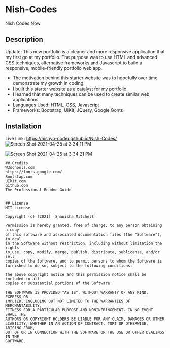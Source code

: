 # Nish-Codes 
Nish Codes Now
## Description
Update: This new portfolio is a cleaner and more responsive application that my first go at my portfolio. 
The purpose was to use HTML and advanced CSS techniques, alternative frameworks and Javascript to build a responsive, mobile-friendly portfolio web app. 
- The motivation behind this starter website was to hopefully over time demonstrate my growth in coding.
- I built this starter website as a catalyst for my portfolio.
- I learned that many techniques can be used to create similar web applications. 
- Languages Used: HTML, CSS, Javascript
- Frameworks: Bootstrap, UIKit, JQuery, Google Gonts

## Installation
Live Link: https://nishyo-coder.github.io/Nish-Codes/
![Screen Shot 2021-04-25 at 3 34 11 PM](https://user-images.githubusercontent.com/79215638/116007027-d0891e00-a5db-11eb-8552-258d7fa88f9a.png)

![Screen Shot 2021-04-25 at 3 34 21 PM](https://user-images.githubusercontent.com/79215638/116007060-eeef1980-a5db-11eb-9a6b-8245e4751e6c.png)

```
## Credits
W3schools.com
https://fonts.google.com/
Bootstap.com
UIkit.com
Github.com
The Professional Readme Guide


## License
MIT License

Copyright (c) [2021] [Shanisha Mitchell]

Permission is hereby granted, free of charge, to any person obtaining a copy
of this software and associated documentation files (the "Software"), to deal
in the Software without restriction, including without limitation the rights
to use, copy, modify, merge, publish, distribute, sublicense, and/or sell
copies of the Software, and to permit persons to whom the Software is
furnished to do so, subject to the following conditions:

The above copyright notice and this permission notice shall be included in all
copies or substantial portions of the Software.

THE SOFTWARE IS PROVIDED "AS IS", WITHOUT WARRANTY OF ANY KIND, EXPRESS OR
IMPLIED, INCLUDING BUT NOT LIMITED TO THE WARRANTIES OF MERCHANTABILITY,
FITNESS FOR A PARTICULAR PURPOSE AND NONINFRINGEMENT. IN NO EVENT SHALL THE
AUTHORS OR COPYRIGHT HOLDERS BE LIABLE FOR ANY CLAIM, DAMAGES OR OTHER
LIABILITY, WHETHER IN AN ACTION OF CONTRACT, TORT OR OTHERWISE, ARISING FROM,
OUT OF OR IN CONNECTION WITH THE SOFTWARE OR THE USE OR OTHER DEALINGS IN THE
SOFTWARE.

